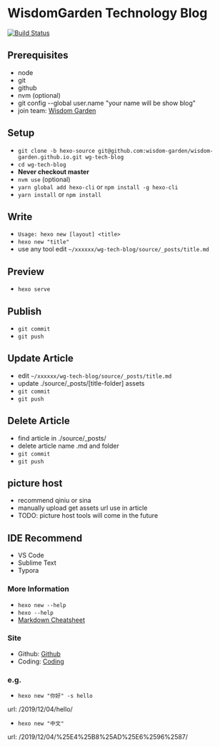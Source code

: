 # WisdomGarden Technology Blog

[![Build Status](https://github.com/wisdom-garden/wisdom-garden.github.io/workflows/build/badge.svg)](https://github.com/wisdom-garden/wisdom-garden.github.io/workflows/build/badge.svg)


## Prerequisites
* node
* git
* github
* nvm (optional)
* git config --global user.name "your name will be show blog"
* join team: [Wisdom Garden](https://github.com/wisdom-garden)


## Setup
- `git clone -b hexo-source git@github.com:wisdom-garden/wisdom-garden.github.io.git wg-tech-blog`
- `cd wg-tech-blog`
- **Never checkout master**
- `nvm use` (optional)
- `yarn global add hexo-cli` or `npm install -g hexo-cli`
- `yarn install` or `npm install`


## Write
- `Usage: hexo new [layout] <title>`
- `hexo new "title"`
- use any tool edit `~/xxxxxx/wg-tech-blog/source/_posts/title.md`

## Preview
- `hexo serve`

## Publish
- `git commit`
- `git push`

## Update Article
- edit `~/xxxxxx/wg-tech-blog/source/_posts/title.md`
- update ./source/_posts/\[title-folder\] assets
- `git commit`
- `git push`

## Delete Article
- find article in ./source/_posts/
- delete article name .md and folder
- `git commit`
- `git push`

## picture host
- recommend qiniu or sina
- manually upload get assets url use in article
- TODO: picture host tools will come in the future

## IDE Recommend
- VS Code
- Sublime Text
- Typora

### More Information
- `hexo new --help`
- `hexo --help`
- [Markdown Cheatsheet](https://github.com/adam-p/markdown-here/wiki/Markdown-Cheatsheet)

### Site
- Github: [Github](https://wisdom-garden.github.io/)
- Coding: [Coding](http://lwkd88.coding-pages.com/)


### e.g.
- `hexo new "你好" -s hello`

url:  /2019/12/04/hello/

- `hexo new "中文"`

url: /2019/12/04/%25E4%25B8%25AD%25E6%2596%2587/


